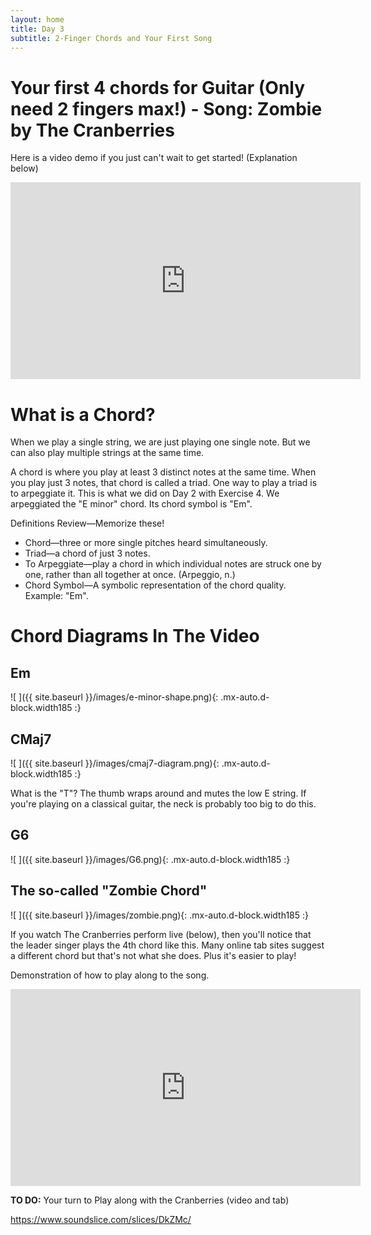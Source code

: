 ```yaml
---
layout: home
title: Day 3
subtitle: 2-Finger Chords and Your First Song
---
```


<!-- day3.md 642c1706c0ea8138f2971eb6284c00df -->

# Your first 4 chords for Guitar (Only need 2 fingers max!) - Song: Zombie by The Cranberries

Here is a video demo if you just can't wait to get started! (Explanation below)

<iframe width="560" height="315" src="https://www.youtube.com/embed/E2_X2nkJC-0" title="YouTube video player" frameborder="0" allow="accelerometer; autoplay; clipboard-write; encrypted-media; gyroscope; picture-in-picture" allowfullscreen></iframe>

# What is a Chord?

When we play a single string, we are just playing one single note. But we can also play multiple strings at the same time.

A chord is where you play at least 3 distinct notes at the same time. When you play just 3 notes, that chord is called a triad. One way to play a triad is to arpeggiate it. This is what we did on Day 2 with Exercise 4. We arpeggiated the "E minor" chord. Its chord symbol is "Em".

Definitions Review&mdash;Memorize these!

* Chord&mdash;three or more single pitches heard simultaneously.
* Triad&mdash;a chord of just 3 notes.
* To Arpeggiate&mdash;play a chord in which individual notes are struck one by one, rather than all together at once. (Arpeggio, n.)
* Chord Symbol&mdash;A symbolic representation of the chord quality. Example: "Em".

# Chord Diagrams In The Video

## Em

![ ]({{ site.baseurl }}/images/e-minor-shape.png){: .mx-auto.d-block.width185 :}

## CMaj7

![ ]({{ site.baseurl }}/images/cmaj7-diagram.png){: .mx-auto.d-block.width185 :}

What is the "T"? The thumb wraps around and mutes the low E string. If you're playing on a classical guitar, the neck is probably too big to do this.

## G6

![ ]({{ site.baseurl }}/images/G6.png){: .mx-auto.d-block.width185 :}

## The so-called "Zombie Chord"

![ ]({{ site.baseurl }}/images/zombie.png){: .mx-auto.d-block.width185 :}

If you watch The Cranberries perform live (below), then you'll notice that the leader singer plays the 4th chord like this. Many online tab sites suggest a different chord but that's not what she does. Plus it's easier to play!

Demonstration of how to play along to the song.

<iframe width="560" height="315" src="https://www.youtube.com/embed/z8NLpy3KzGU" title="YouTube video player" frameborder="0" allow="accelerometer; autoplay; clipboard-write; encrypted-media; gyroscope; picture-in-picture" allowfullscreen></iframe>

__TO DO:__ Your turn to Play along with the Cranberries (video and tab)

<a href="https://www.soundslice.com/slices/DkZMc/">https://www.soundslice.com/slices/DkZMc/</a>

